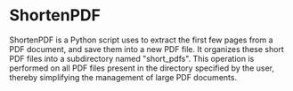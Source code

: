 # ShortenPDF
ShortenPDF is a Python script uses to extract the first few pages from a PDF document, and save them into a new PDF file. It organizes these short PDF files into a subdirectory named "short_pdfs". This operation is performed on all PDF files present in the directory specified by the user, thereby simplifying the management of large PDF documents.
